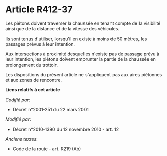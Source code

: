 # Article R412-37

Les piétons doivent traverser la chaussée en tenant compte de la visibilité ainsi que de la distance et de la vitesse des
véhicules.

Ils sont tenus d'utiliser, lorsqu'il en existe à moins de 50 mètres, les passages prévus à leur intention.

Aux intersections à proximité desquelles n'existe pas de passage prévu à leur intention, les piétons doivent emprunter la
partie de la chaussée en prolongement du trottoir.

Les dispositions du présent article ne s'appliquent pas aux aires piétonnes et aux zones de rencontre.

**Liens relatifs à cet article**

_Codifié par_:

  - Décret n°2001-251 du 22 mars 2001

_Modifié par_:

  - Décret n°2010-1390 du 12 novembre 2010 - art. 12

_Anciens textes_:

  - Code de la route - art. R219 (Ab)
